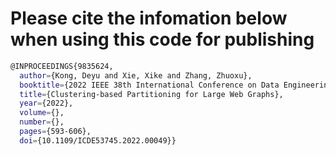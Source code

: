 # Please cite the infomation below when using this code for publishing 
```bash
@INPROCEEDINGS{9835624,
  author={Kong, Deyu and Xie, Xike and Zhang, Zhuoxu},
  booktitle={2022 IEEE 38th International Conference on Data Engineering (ICDE)}, 
  title={Clustering-based Partitioning for Large Web Graphs}, 
  year={2022},
  volume={},
  number={},
  pages={593-606},
  doi={10.1109/ICDE53745.2022.00049}}

```
